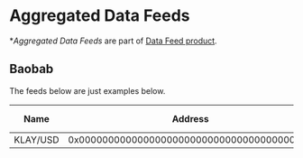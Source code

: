 # Aggregated Data Feeds

**Aggregated Data Feeds* are part of [Data Feed product](README.md#data-feed).

## Baobab

The feeds below are just examples below.

| Name     | Address                                    | Deviation Threshold | Heartbeat |
|----------|--------------------------------------------|---------------------|-----------|
| KLAY/USD | 0x0000000000000000000000000000000000000000 | 0.5 %               | 1 min     |
